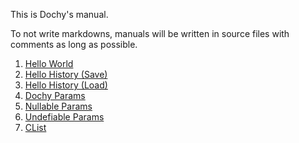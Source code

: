 This is Dochy's manual.

To not write markdowns, manuals will be written 
in source files with comments as long as possible.

1. [Hello World](src/a1_hello_world/hello_world_save_test.rs)
2. [Hello History (Save)](src/a2_hello_history/hello_history_save_test.rs)
3. [Hello History (Load)](src/a2_hello_history/hello_history_load_test.rs)
4. [Dochy Params](src/a3_dochy_langs_basics/dochy_params/root.json5)
5. [Nullable Params](src/a3_dochy_langs_basics/nullable_params/root.json5)
6. [Undefiable Params](src/a3_dochy_langs_basics/undefiable_params/root.json5)
7. [CList](src/a4_dochy_clist/clist/root.json5)
